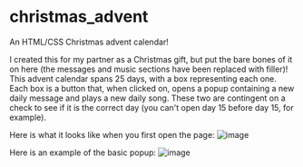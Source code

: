 # christmas_advent
An HTML/CSS Christmas advent calendar!

I created this for my partner as a Christmas gift, but put the bare bones of it on here (the messages and music sections have been replaced with filler)! This advent calendar spans 25 days, with a box representing each one. Each box is a button that, when clicked on, opens a popup containing a new daily message and plays a new daily song. These two are contingent on a check to see if it is the correct day (you can't open day 15 before day 15, for example).

Here is what it looks like when you first open the page:
![image](https://github.com/user-attachments/assets/9bba0e36-28bf-4687-b6f3-efc74dfeffc5)

Here is an example of the basic popup:
![image](https://github.com/user-attachments/assets/c399d86a-16ce-471d-9d45-bb149a0ef61d)
